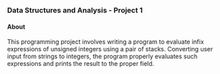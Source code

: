 ### Data Structures and Analysis - Project 1 ###

#### About ####

This programming project involves writing a program to evaluate infix expressions of unsigned integers using a pair of stacks. Converting user input from strings to integers, the program properly evaluates such expressions and prints the result to the proper field.